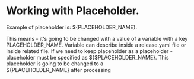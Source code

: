 
# Working with Placeholder.


Example of placeholder is: ${PLACEHOLDER_NAME}.

This means - it's going to be changed with a value of a variable with a key PLACEHOLDER_NAME. Variable can describe inside a release.yaml file or inside related file. If we need to keep placeholder as a placeholder - placeholder must be specified as ${$PLACEHOLDER_NAME}. This placeholder is going to be changed to a  
${PLACEHOLDER_NAME} after processing